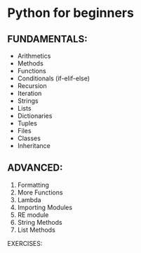 # Python for beginners

## FUNDAMENTALS:

- Arithmetics
- Methods
- Functions
- Conditionals (if-elif-else)
- Recursion
- Iteration
- Strings
- Lists
- Dictionaries
- Tuples  
- Files
- Classes
- Inheritance

## ADVANCED:

1. Formatting
1. More Functions
1. Lambda
1. Importing Modules
1. RE module
1. String Methods
1. List Methods


EXERCISES:
